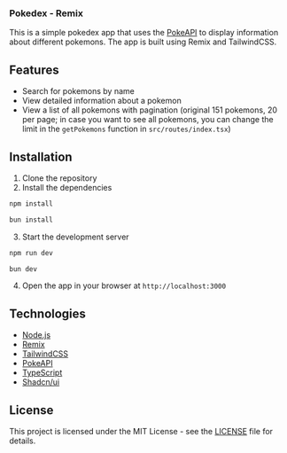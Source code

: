 ### Pokedex - Remix

This is a simple pokedex app that uses the [PokeAPI](https://pokeapi.co/) to display information about different pokemons. The app is built using Remix and TailwindCSS.

## Features

- Search for pokemons by name
- View detailed information about a pokemon
- View a list of all pokemons with pagination (original 151 pokemons, 20 per page; in case you want to see all pokemons, you can change the limit in the `getPokemons` function in `src/routes/index.tsx`)

## Installation

1. Clone the repository
2. Install the dependencies

```bash
npm install
```

```bash
bun install
```

3. Start the development server

```bash
npm run dev
```

```bash
bun dev
```

4. Open the app in your browser at `http://localhost:3000`

## Technologies

- [Node.js](https://nodejs.org/en/)
- [Remix](https://remix.run/)
- [TailwindCSS](https://tailwindcss.com/)
- [PokeAPI](https://pokeapi.co/)
- [TypeScript](https://www.typescriptlang.org/)
- [Shadcn/ui](https://ui.shadcn.com/)

## License

This project is licensed under the MIT License - see the [LICENSE](LICENSE) file for details.
